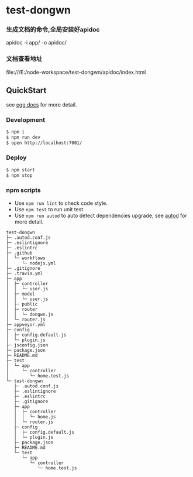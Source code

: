 # test-dongwn
### 生成文档的命令,全局安装好apidoc
apidoc -i app/ -o apidoc/

### 文档查看地址
file:///E:/node-workspace/test-dongwn/apidoc/index.html


## QuickStart

<!-- add docs here for user -->

see [egg docs][egg] for more detail.

### Development

```bash
$ npm i
$ npm run dev
$ open http://localhost:7001/
```

### Deploy

```bash
$ npm start
$ npm stop
```

### npm scripts

- Use `npm run lint` to check code style.
- Use `npm test` to run unit test.
- Use `npm run autod` to auto detect dependencies upgrade, see [autod](https://www.npmjs.com/package/autod) for more detail.


[egg]: https://eggjs.org
```
test-dongwn
├─ .autod.conf.js
├─ .eslintignore
├─ .eslintrc
├─ .github
│  └─ workflows
│     └─ nodejs.yml
├─ .gitignore
├─ .travis.yml
├─ app
│  ├─ controller
│  │  └─ user.js
│  ├─ model
│  │  └─ user.js
│  ├─ public
│  ├─ router
│  │  └─ dongwn.js
│  └─ router.js
├─ appveyor.yml
├─ config
│  ├─ config.default.js
│  └─ plugin.js
├─ jsconfig.json
├─ package.json
├─ README.md
├─ test
│  └─ app
│     └─ controller
│        └─ home.test.js
└─ test-dongwn
   ├─ .autod.conf.js
   ├─ .eslintignore
   ├─ .eslintrc
   ├─ .gitignore
   ├─ app
   │  ├─ controller
   │  │  └─ home.js
   │  └─ router.js
   ├─ config
   │  ├─ config.default.js
   │  └─ plugin.js
   ├─ package.json
   ├─ README.md
   └─ test
      └─ app
         └─ controller
            └─ home.test.js

```